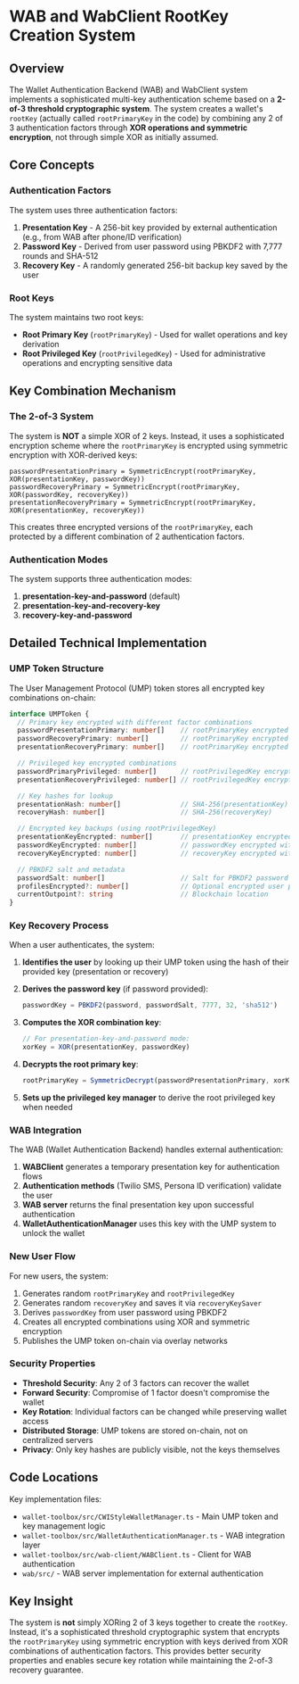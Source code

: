 # WAB and WabClient RootKey Creation System

## Overview

The Wallet Authentication Backend (WAB) and WabClient system implements a sophisticated multi-key authentication scheme based on a **2-of-3 threshold cryptographic system**. The system creates a wallet's `rootKey` (actually called `rootPrimaryKey` in the code) by combining any 2 of 3 authentication factors through **XOR operations and symmetric encryption**, not through simple XOR as initially assumed.

## Core Concepts

### Authentication Factors

The system uses three authentication factors:

1. **Presentation Key** - A 256-bit key provided by external authentication (e.g., from WAB after phone/ID verification)
2. **Password Key** - Derived from user password using PBKDF2 with 7,777 rounds and SHA-512
3. **Recovery Key** - A randomly generated 256-bit backup key saved by the user

### Root Keys

The system maintains two root keys:

- **Root Primary Key** (`rootPrimaryKey`) - Used for wallet operations and key derivation
- **Root Privileged Key** (`rootPrivilegedKey`) - Used for administrative operations and encrypting sensitive data

## Key Combination Mechanism

### The 2-of-3 System

The system is **NOT** a simple XOR of 2 keys. Instead, it uses a sophisticated encryption scheme where the `rootPrimaryKey` is encrypted using symmetric encryption with XOR-derived keys:

```
passwordPresentationPrimary = SymmetricEncrypt(rootPrimaryKey, XOR(presentationKey, passwordKey))
passwordRecoveryPrimary = SymmetricEncrypt(rootPrimaryKey, XOR(passwordKey, recoveryKey))
presentationRecoveryPrimary = SymmetricEncrypt(rootPrimaryKey, XOR(presentationKey, recoveryKey))
```

This creates three encrypted versions of the `rootPrimaryKey`, each protected by a different combination of 2 authentication factors.

### Authentication Modes

The system supports three authentication modes:

1. **presentation-key-and-password** (default)
2. **presentation-key-and-recovery-key**
3. **recovery-key-and-password**

## Detailed Technical Implementation

### UMP Token Structure

The User Management Protocol (UMP) token stores all encrypted key combinations on-chain:

```typescript
interface UMPToken {
  // Primary key encrypted with different factor combinations
  passwordPresentationPrimary: number[]    // rootPrimaryKey encrypted with XOR(presentation, password)
  passwordRecoveryPrimary: number[]        // rootPrimaryKey encrypted with XOR(password, recovery)
  presentationRecoveryPrimary: number[]    // rootPrimaryKey encrypted with XOR(presentation, recovery)

  // Privileged key encrypted combinations
  passwordPrimaryPrivileged: number[]      // rootPrivilegedKey encrypted with XOR(password, rootPrimary)
  presentationRecoveryPrivileged: number[] // rootPrivilegedKey encrypted with XOR(presentation, recovery)

  // Key hashes for lookup
  presentationHash: number[]               // SHA-256(presentationKey)
  recoveryHash: number[]                   // SHA-256(recoveryKey)

  // Encrypted key backups (using rootPrivilegedKey)
  presentationKeyEncrypted: number[]       // presentationKey encrypted with rootPrivilegedKey
  passwordKeyEncrypted: number[]           // passwordKey encrypted with rootPrivilegedKey
  recoveryKeyEncrypted: number[]           // recoveryKey encrypted with rootPrivilegedKey

  // PBKDF2 salt and metadata
  passwordSalt: number[]                   // Salt for PBKDF2 password derivation
  profilesEncrypted?: number[]             // Optional encrypted user profiles
  currentOutpoint?: string                 // Blockchain location
}
```

### Key Recovery Process

When a user authenticates, the system:

1. **Identifies the user** by looking up their UMP token using the hash of their provided key (presentation or recovery)

2. **Derives the password key** (if password provided):
   ```typescript
   passwordKey = PBKDF2(password, passwordSalt, 7777, 32, 'sha512')
   ```

3. **Computes the XOR combination key**:
   ```typescript
   // For presentation-key-and-password mode:
   xorKey = XOR(presentationKey, passwordKey)
   ```

4. **Decrypts the root primary key**:
   ```typescript
   rootPrimaryKey = SymmetricDecrypt(passwordPresentationPrimary, xorKey)
   ```

5. **Sets up the privileged key manager** to derive the root privileged key when needed

### WAB Integration

The WAB (Wallet Authentication Backend) handles external authentication:

1. **WABClient** generates a temporary presentation key for authentication flows
2. **Authentication methods** (Twilio SMS, Persona ID verification) validate the user
3. **WAB server** returns the final presentation key upon successful authentication
4. **WalletAuthenticationManager** uses this key with the UMP system to unlock the wallet

### New User Flow

For new users, the system:

1. Generates random `rootPrimaryKey` and `rootPrivilegedKey`
2. Generates random `recoveryKey` and saves it via `recoveryKeySaver`
3. Derives `passwordKey` from user password using PBKDF2
4. Creates all encrypted combinations using XOR and symmetric encryption
5. Publishes the UMP token on-chain via overlay networks

### Security Properties

- **Threshold Security**: Any 2 of 3 factors can recover the wallet
- **Forward Security**: Compromise of 1 factor doesn't compromise the wallet
- **Key Rotation**: Individual factors can be changed while preserving wallet access
- **Distributed Storage**: UMP tokens are stored on-chain, not on centralized servers
- **Privacy**: Only key hashes are publicly visible, not the keys themselves

## Code Locations

Key implementation files:
- `wallet-toolbox/src/CWIStyleWalletManager.ts` - Main UMP token and key management logic
- `wallet-toolbox/src/WalletAuthenticationManager.ts` - WAB integration layer
- `wallet-toolbox/src/wab-client/WABClient.ts` - Client for WAB authentication
- `wab/src/` - WAB server implementation for external authentication

## Key Insight

The system is **not** simply XORing 2 of 3 keys together to create the `rootKey`. Instead, it's a sophisticated threshold cryptographic system that encrypts the `rootPrimaryKey` using symmetric encryption with keys derived from XOR combinations of authentication factors. This provides better security properties and enables secure key rotation while maintaining the 2-of-3 recovery guarantee.
